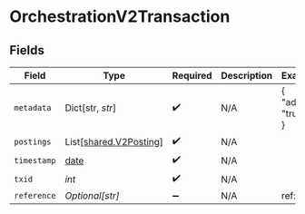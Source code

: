 # OrchestrationV2Transaction


## Fields

| Field                                                                | Type                                                                 | Required                                                             | Description                                                          | Example                                                              |
| -------------------------------------------------------------------- | -------------------------------------------------------------------- | -------------------------------------------------------------------- | -------------------------------------------------------------------- | -------------------------------------------------------------------- |
| `metadata`                                                           | Dict[str, *str*]                                                     | :heavy_check_mark:                                                   | N/A                                                                  | {<br/>"admin": "true"<br/>}                                          |
| `postings`                                                           | List[[shared.V2Posting](../../models/shared/v2posting.md)]           | :heavy_check_mark:                                                   | N/A                                                                  |                                                                      |
| `timestamp`                                                          | [date](https://docs.python.org/3/library/datetime.html#date-objects) | :heavy_check_mark:                                                   | N/A                                                                  |                                                                      |
| `txid`                                                               | *int*                                                                | :heavy_check_mark:                                                   | N/A                                                                  |                                                                      |
| `reference`                                                          | *Optional[str]*                                                      | :heavy_minus_sign:                                                   | N/A                                                                  | ref:001                                                              |